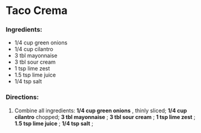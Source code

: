 # Taco Crema 

### Ingredients: 
* 1/4 cup green onions
* 1/4 cup cilantro
* 3 tbl mayonnaise
* 3 tbl sour cream
* 1 tsp lime zest
* 1.5 tsp lime juice
* 1/4 tsp salt

### Directions: 
1. Combine all ingredients: **1/4 cup green onions** , thinly sliced; **1/4 cup cilantro** chopped; **3 tbl mayonnaise** ; **3 tbl sour cream** ; **1 tsp lime zest** ; **1.5 tsp lime juice** ; **1/4 tsp salt** ; 

